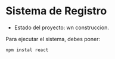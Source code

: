 <h1> Sistema de Registro</h1>

- Estado del proyecto: wn construccion.

Para ejecutar el sistema, debes poner:

```npm instal react```
